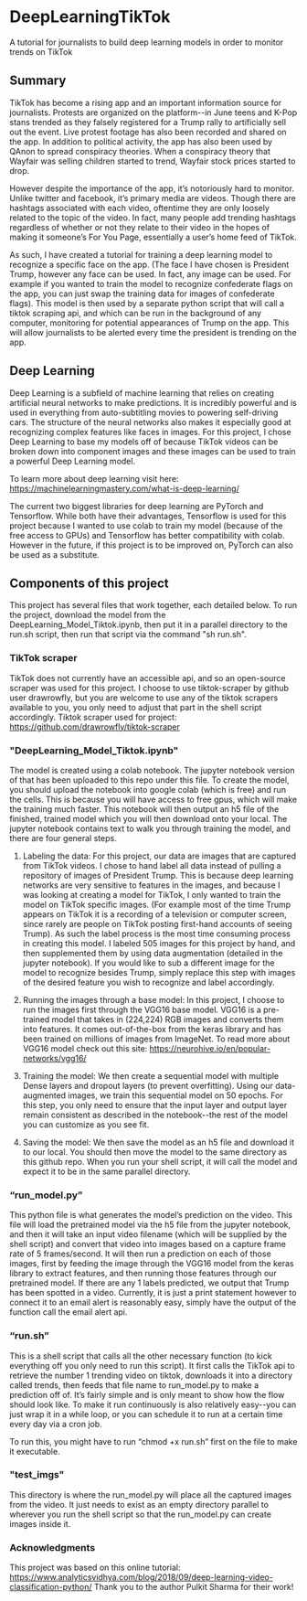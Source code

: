 # DeepLearningTikTok
A tutorial for journalists to build deep learning models in order to monitor trends on TikTok

## Summary

TikTok has become a rising app and an important information source for journalists. Protests are organized on the platform--in June teens and K-Pop stans trended as they falsely registered for a Trump rally to artificially sell out the event. Live protest footage has also been recorded and shared on the app. In addition to political activity, the app has also been used by QAnon to spread conspiracy theories. When a conspiracy theory that Wayfair was selling children started to trend, Wayfair stock prices started to drop.

However despite the importance of the app, it’s notoriously hard to monitor. Unlike twitter and facebook, it’s primary media are videos. Though there are hashtags associated with each video, oftentime they are only loosely related to the topic of the video. In fact, many people add trending hashtags regardless of whether or not they relate to their video in the hopes of making it someone’s For You Page, essentially a user’s home feed of TikTok.

As such, I have created a tutorial for training a deep learning model to recognize a specific face on the app. (The face I have chosen is President Trump, however any face can be used. In fact, any image can be used. For example if you wanted to train the model to recognize confederate flags on the app, you can just swap the training data for images of confederate flags). This model is then used by a separate python script that will call a tiktok scraping api, and which can be run in the background of any computer, monitoring for potential appearances of Trump on the app. This will allow journalists to be alerted every time the president is trending on the app.

## Deep Learning
Deep Learning is a subfield of machine learning that relies on creating artificial neural networks to make predictions. It is incredibly powerful and is used in everything from auto-subtitling movies to powering self-driving cars. The structure of the neural networks also makes it especially good at recognizing complex features like faces in images. For this project, I chose Deep Learning to base my models off of because TikTok videos can be broken down into component images and these images can be used to train a powerful Deep Learning model. 

To learn more about deep learning visit here: https://machinelearningmastery.com/what-is-deep-learning/

The current two biggest libraries for deep learning are PyTorch and Tensorflow. While both have their advantages, Tensorflow is used for this project because I wanted to use colab to train my model (because of the free access to GPUs) and Tensorflow has better compatibility with colab. However in the future, if this project is to be improved on, PyTorch can also be used as a substitute. 

## Components of this project
This project has several files that work together, each detailed below. To run the project, download the model from the DeepLearning_Model_Tiktok.ipynb, then put it in a parallel directory to the run.sh script, then run that script via the command "sh run.sh".

### TikTok scraper
TikTok does not currently have an accessible api, and so an open-source scraper was used for this project. I choose to use tiktok-scraper by github user drawrowfly, but you are welcome to use any of the tiktok scrapers available to you, you only need to adjust that part in the shell script accordingly.
Tiktok scraper used for project: https://github.com/drawrowfly/tiktok-scraper

### "DeepLearning_Model_Tiktok.ipynb"
The model is created using a colab notebook. The jupyter notebook version of that has been uploaded to this repo under this file. To create the model, you should upload the notebook into google colab (which is free) and run the cells. This is because you will have access to free gpus, which will make the training much faster. This notebook will then output an h5 file of the finished, trained model which you will then download onto your local. The jupyter notebook contains text to walk you through training the model, and there are four general steps.

1. Labeling the data: For this project, our data are images that are captured from TikTok videos. I chose to hand label all data instead of pulling a repository of images of President Trump. This is because deep learning networks are very sensitive to features in the images, and because I was looking at creating a model for TikTok, I only wanted to train the model on TikTok specific images. (For example most of the time Trump appears on TikTok it is a recording of a television or computer screen, since rarely are people on TikTok posting first-hand accounts of seeing Trump). As such the label process is the most time consuming process in creating this model. I labeled 505 images for this project by hand, and then supplemented them by using data augmentation (detailed in the jupyter notebook). If you would like to sub a different image for the model to recognize besides Trump, simply replace this step with images of the desired feature you wish to recognize and label accordingly. 

2. Running the images through a base model: In this project, I choose to run the images first through the VGG16 base model. VGG16 is a pre-trained model that takes in (224,224) RGB images and converts them into features. It comes out-of-the-box from the keras library and has been trained on millions of images from ImageNet. To read more about VGG16 model check out this site: https://neurohive.io/en/popular-networks/vgg16/

3. Training the model: We then create a sequential model with multiple Dense layers and dropout layers (to prevent overfitting). Using our data-augmented images, we train this sequential model on 50 epochs. For this step, you only need to ensure that the input layer and output layer remain consistent as described in the notebook--the rest of the model you can customize as you see fit. 

4. Saving the model: We then save the model as an h5 file and download it to our local. You should then move the model to the same directory as this github repo. When you run your shell script, it will call the model and expect it to be in the same parallel directory.

### “run_model.py”
This python file is what generates the model’s prediction on the video. This file will load the pretrained model via the h5 file from the jupyter notebook, and then it will take an input video filename (which will be supplied by the shell script) and convert that video into images based on a capture frame rate of 5 frames/second. It will then run a prediction on each of those images, first by feeding the image through the VGG16 model from the keras library to extract features, and then running those features through our pretrained model. If there are any 1 labels predicted, we output that Trump has been spotted in a video. Currently, it is just a print statement however to connect it to an email alert is reasonably easy, simply have the output of the function call the email alert api.

### “run.sh”
This is a shell script that calls all the other necessary function (to kick everything off you only need to run this script). It first calls the TikTok api to retrieve the number 1 trending video on tiktok, downloads it into a directory called trends, then feeds that file name to run_model.py to make a prediction off of. It’s fairly simple and is only meant to show how the flow should look like. To make it run continuously is also relatively easy--you can just wrap it in a while loop, or you can schedule it to run at a certain time every day via a cron job. 

To run this, you might have to run “chmod +x run.sh” first on the file to make it executable. 

### "test_imgs"
This directory is where the run_model.py will place all the captured images from the video. It just needs to exist as an empty directory parallel to wherever you run the shell script so that the run_model.py can create images inside it. 




### Acknowledgments
This project was based on this online tutorial: https://www.analyticsvidhya.com/blog/2018/09/deep-learning-video-classification-python/
Thank you to the author Pulkit Sharma for their work!
